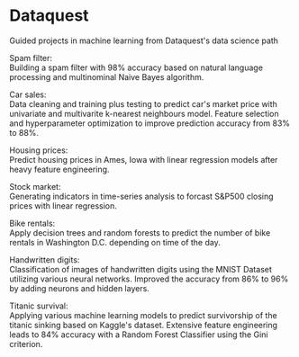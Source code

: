 # Dataquest
Guided projects in machine learning from Dataquest's data science path

Spam filter:\
Building a spam filter with 98% accuracy based on natural language processing and multinominal Naive Bayes algorithm.

Car sales:\
Data cleaning and training plus testing to predict car's market price with univariate and multivarite k-nearest neighbours model. Feature selection and hyperparameter optimization to improve prediction accuracy from 83% to 88%.

Housing prices:\
Predict housing prices in Ames, Iowa with linear regression models after heavy feature engineering.

Stock market:\
Generating indicators in time-series analysis to forcast S&P500 closing prices with linear regression.

Bike rentals:\
Apply decision trees and random forests to predict the number of bike rentals in Washington D.C. depending on time of the day.

Handwritten digits:\
Classification of images of handwritten digits using the MNIST Dataset utilizing various neural networks. Improved the accuracy from 86% to 96% by adding neurons and hidden layers.

Titanic survival:\
Applying various machine learning models to predict survivorship of the titanic sinking based on Kaggle's dataset. Extensive feature engineering leads to 84% accuracy with a Random Forest Classifier using the Gini criterion.
